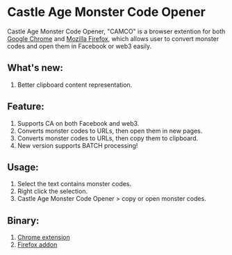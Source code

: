 Castle Age Monster Code Opener
==============================

Castle Age Monster Code Opener, "CAMCO" is a browser extention for both [Google Chrome](https://chrome.google.com) and [Mozilla Firefox](https://www.mozilla.com/firefox/), which allows user to convert monster codes and open them in Facebook or web3 easily.

What's new:
----------

1. Better clipboard content representation.

Feature:
--------

1. Supports CA on both Facebook and web3.
2. Converts monster codes to URLs, then open them in new pages.
3. Converts monster codes to URLs, then copy them to clipboard.
4. New version supports BATCH processing!

Usage:
------

1. Select the text contains monster codes.
2. Right click the selection.
3. Castle Age Monster Code Opener > copy or open monster codes.

Binary:
-------
1. [Chrome extension](https://chrome.google.com/webstore/detail/castle-age-monster-code-o/abgckmhddlbhlhbhpcnfgmmdgfkbcofb)
2. [Firefox addon](https://addons.mozilla.org/firefox/addon/castle-age-monster-code-opener/)

